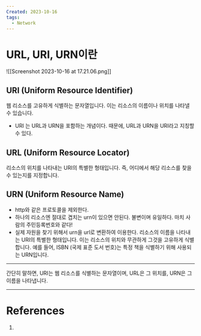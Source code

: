 ```yaml
---
Created: 2023-10-16
tags:
  - Network
---
```

# URL, URI, URN이란
![[Screenshot 2023-10-16 at 17.21.06.png]]
## URI (Uniform Resource Identifier)
웹 리소스를 고유하게 식별하는 문자열입니다. 이는 리소스의 이름이나 위치를 나타낼 수 있습니다.
- URI 는 URL과 URN을 포함하는 개념이다. 때문에, URL과 URN을 URI라고 지칭할 수 있다.
## URL (Uniform Resource Locator)
리소스의 위치를 나타내는 URI의 특별한 형태입니다. 즉, 어디에서 해당 리소스를 찾을 수 있는지를 지정합니다.
## URN (Uniform Resource Name)
- http와 같은 프로토콜을 제외한다.
- 하나의 리소스엔 절대로 겹치는 urn이 있으면 안된다. 불변이며 유일하다. 마치 사람의 주민등록번호와 같다!
- 실제 자원을 찾기 위해서 urn을 url로 변환하여 이용한다.
리소스의 이름을 나타내는 URI의 특별한 형태입니다. 이는 리소스의 위치와 무관하게 그것을 고유하게 식별합니다.
예를 들어, ISBN (국제 표준 도서 번호)는 특정 책을 식별하기 위해 사용되는 URN입니다.


----

간단히 말하면, URI는 웹 리소스를 식별하는 문자열이며, URL은 그 위치를, URN은 그 이름을 나타냅니다.

---
# References
1. 